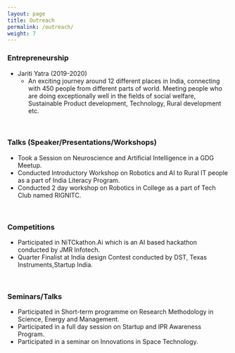 ```yaml
---
layout: page
title: Outreach
permalink: /outreach/
weight: 7
---
```



### Entrepreneurship <br>
<ul>
<li>Jariti Yatra (2019-2020) <ul>
    <li> An exciting journey around 12 different places in India, connecting with 450 people from different parts of world. Meeting people who are doing exceptionally well in the fields of social welfare, Sustainable Product development, Technology, Rural development etc. </li> </ul> </li>
</ul> <br>


### Talks (Speaker/Presentations/Workshops) <br>
<ul>
<li> Took a Session on Neuroscience and Artificial Intelligence in a GDG Meetup.  </li>
<li> Conducted Introductory Workshop on Robotics and AI to Rural IT people as a part of India
Literacy Program. </li>  
<li> Conducted 2 day workshop on Robotics in College as a part of Tech Club named RIGNITC. </li> 
</ul><br>

### Competitions <br>
<ul>
<li> Participated in NiTCkathon.Ai which is an AI based hackathon conducted by JMR Infotech. </li> 
<li> Quarter Finalist at India design Contest conducted by DST, Texas Instruments,Startup India.  </li> 
</ul><br>
 

### Seminars/Talks <br>
<ul>
<li> Participated in Short-term programme on Research Methodology in Science, Energy and Management. </li> 
<li> Participated in a full day session on Startup and IPR Awareness Program.  </li>
<li> Participated in a seminar on Innovations in Space Technology. </li> 
</ul> 